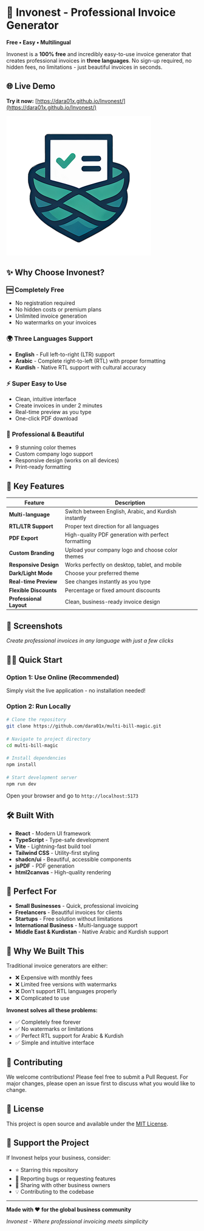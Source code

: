 # 🧾 Invonest - Professional Invoice Generator

**Free • Easy • Multilingual**

Invonest is a **100% free** and incredibly easy-to-use invoice generator that creates professional invoices in **three languages**. No sign-up required, no hidden fees, no limitations - just beautiful invoices in seconds.

## 🌐 Live Demo
**Try it now:** [https://dara01x.github.io/Invonest/](https://dara01x.github.io/Invonest/)

![Invonest Preview](public/logo/Icon.png)

## ✨ Why Choose Invonest?

### 🆓 **Completely Free**
- No registration required
- No hidden costs or premium plans
- Unlimited invoice generation
- No watermarks on your invoices

### 🌍 **Three Languages Support**
- **English** - Full left-to-right (LTR) support
- **Arabic** - Complete right-to-left (RTL) with proper formatting
- **Kurdish** - Native RTL support with cultural accuracy

### ⚡ **Super Easy to Use**
- Clean, intuitive interface
- Create invoices in under 2 minutes
- Real-time preview as you type
- One-click PDF download

### 🎨 **Professional & Beautiful**
- 9 stunning color themes
- Custom company logo support
- Responsive design (works on all devices)
- Print-ready formatting

## 🚀 Key Features

| Feature | Description |
|---------|-------------|
| **Multi-language** | Switch between English, Arabic, and Kurdish instantly |
| **RTL/LTR Support** | Proper text direction for all languages |
| **PDF Export** | High-quality PDF generation with perfect formatting |
| **Custom Branding** | Upload your company logo and choose color themes |
| **Responsive Design** | Works perfectly on desktop, tablet, and mobile |
| **Dark/Light Mode** | Choose your preferred theme |
| **Real-time Preview** | See changes instantly as you type |
| **Flexible Discounts** | Percentage or fixed amount discounts |
| **Professional Layout** | Clean, business-ready invoice design |

## 📱 Screenshots

*Create professional invoices in any language with just a few clicks*

## 🏃‍♂️ Quick Start

### Option 1: Use Online (Recommended)
Simply visit the live application - no installation needed!

### Option 2: Run Locally
```bash
# Clone the repository
git clone https://github.com/dara01x/multi-bill-magic.git

# Navigate to project directory
cd multi-bill-magic

# Install dependencies
npm install

# Start development server
npm run dev
```

Open your browser and go to `http://localhost:5173`

## 🛠️ Built With

- **React** - Modern UI framework
- **TypeScript** - Type-safe development
- **Vite** - Lightning-fast build tool
- **Tailwind CSS** - Utility-first styling
- **shadcn/ui** - Beautiful, accessible components
- **jsPDF** - PDF generation
- **html2canvas** - High-quality rendering

## 🌟 Perfect For

- **Small Businesses** - Quick, professional invoicing
- **Freelancers** - Beautiful invoices for clients
- **Startups** - Free solution without limitations
- **International Business** - Multi-language support
- **Middle East & Kurdistan** - Native Arabic and Kurdish support

## 🎯 Why We Built This

Traditional invoice generators are either:
- ❌ Expensive with monthly fees
- ❌ Limited free versions with watermarks
- ❌ Don't support RTL languages properly
- ❌ Complicated to use

**Invonest solves all these problems:**
- ✅ Completely free forever
- ✅ No watermarks or limitations
- ✅ Perfect RTL support for Arabic & Kurdish
- ✅ Simple and intuitive interface

## 🤝 Contributing

We welcome contributions! Please feel free to submit a Pull Request. For major changes, please open an issue first to discuss what you would like to change.

## 📄 License

This project is open source and available under the [MIT License](LICENSE).

## 💝 Support the Project

If Invonest helps your business, consider:
- ⭐ Starring this repository
- 🐛 Reporting bugs or requesting features
- 🔄 Sharing with other business owners
- 💡 Contributing to the codebase

---

**Made with ❤️ for the global business community**

*Invonest - Where professional invoicing meets simplicity*
